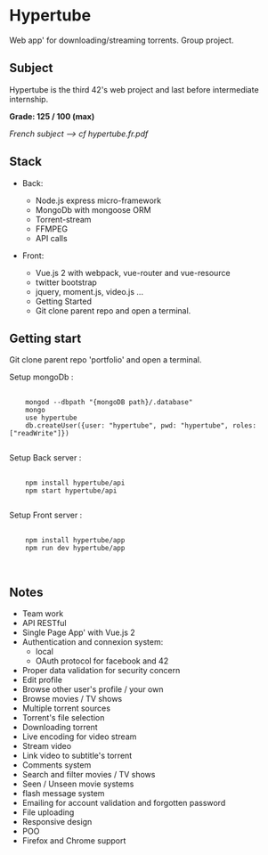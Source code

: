<h1>Hypertube</h1>
<p>Web app' for downloading/streaming torrents. Group project.</p>

<h2>Subject</h2>
<p>Hypertube is the third 42's web project and last before intermediate internship.</p>

<p><strong>Grade: 125 / 100 (max)</strong></p>

<p><em>French subject --> cf hypertube.fr.pdf</em></p>

<h2>Stack</h2>
<ul>
  <li>
    <p>Back:</p>
    <ul>
      <li>Node.js express micro-framework</li>
      <li>MongoDb with mongoose ORM</li>
      <li>Torrent-stream</li>
      <li>FFMPEG</li>
      <li>API calls</li>
    </ul>
  </li>
  <li>
    <p>Front:</p>
      <ul>
        <li>Vue.js 2 with webpack, vue-router and vue-resource</li>
        <li>twitter bootstrap</li>
        <li>jquery, moment.js, video.js ...</li>
        <li>Getting Started</li>
        <li>Git clone parent repo and open a terminal.</li>
      </ul>
  </li>
</ul>

<h2>Getting start</h2>
<p>Git clone parent repo 'portfolio' and open a terminal.</p>

<p>Setup mongoDb :</p>
<pre>
  <code>
    mongod --dbpath "{mongoDB path}/.database"
    mongo
    use hypertube
    db.createUser({user: "hypertube", pwd: "hypertube", roles: ["readWrite"]})
  </code>
</pre>

<p>Setup Back server : </p>
<pre>
  <code>
    npm install hypertube/api
    npm start hypertube/api
  </code>
</pre>

<p>Setup Front server :</p>
<pre>
  <code>
    npm install hypertube/app
    npm run dev hypertube/app
  </code>
 </pre>
 
<h2>Notes</h2>
<ul>
  <li>Team work</li>
  <li>API RESTful</li>
  <li>Single Page App' with Vue.js 2</li>
  <li>Authentication and connexion system:
    <ul>
        <li>local</li>
       <li>OAuth protocol for facebook and 42</li>    
    </ul>
  </li>
  <li>Proper data validation for security concern</li>
  <li>Edit profile</li>
  <li>Browse other user's profile / your own</li>
  <li>Browse movies / TV shows</li>
  <li>Multiple torrent sources</li>
  <li>Torrent's file selection</li>
  <li>Downloading torrent</li>
  <li>Live encoding for video stream</li>
  <li>Stream video</li>
  <li>Link video to subtitle's torrent</li>
  <li>Comments system</li>
  <li>Search and filter movies / TV shows</li>
  <li>Seen / Unseen movie systems</li>
  <li>flash message system</li>
  <li>Emailing for account validation and forgotten password</li>
  <li>File uploading</li>
  <li>Responsive design</li>
  <li>POO</li>
  <li>Firefox and Chrome support</li>
</ul>
